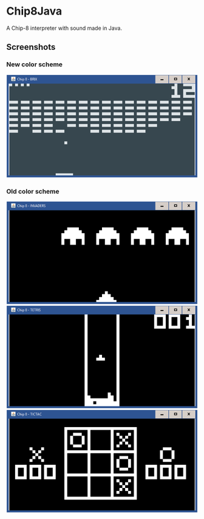 # Chip8Java
A Chip-8 interpreter with sound made in Java.

## Screenshots

### New color scheme
![Brix](Screenshots/java_2019-03-18_22-21-51.png)    

### Old color scheme
![Space Invaders](Screenshots/java_2019-03-14_15-07-59.png)  
![Tetris](Screenshots/java_2019-03-14_15-09-53.png)  
![Tictac](Screenshots/java_2019-03-14_15-08-34.png)  
